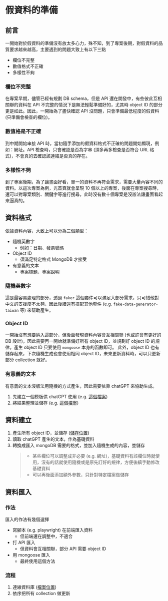 # 假資料的準備
## 前言
一開始對於假資料的準備沒有放太多心力，殊不知，到了專案後期，對假資料的品質要求越來越高，主要遇到的問題大致上有以下三點
- 欄位不完整
- 數值格式不正確
- 多樣性不夠

### 欄位不完整
在專案早期，儘管已經有規劃 DB schema，但是 API 還在開發中，有些彼此互相關聯的資料在 API 不完整的情況下是無法輕鬆準備好的，尤其時 object ID 的部分更是如此。因此，一開始為了盡快確認 API 沒問題，只會準備最低程度的假資料 (只準備會檢查的欄位)。

### 數值格是不正確
到中期開始串接 API 時，當初隨手添加的假資料格式不正確的問題開始顯現，例如：網址。API 檢查時，只會確認是否為字串 (頂多再多檢查是否符合 URL 格式)，不會真的去確認該連結是否真的存在。

### 多樣性不夠
到了專案後期，為了讓畫面好看，單一的資料不再符合需求，需要大量內容不同的資料。以這次專案為例，光首頁就會呈現 10 個以上的專案，後面在專案搜尋時，還可以對專案類別、關鍵字等進行搜尋，此時沒有數十個專案是沒辦法讓畫面看起來逼真的。

## 資料格式
依據資料內容，大致上可以分為三個類型：
- 隨機英數字
  - 例如：日期、發票號碼
- Object ID
  - 須滿足特定格式 MongoDB 才接受
- 有意義的文本
  - 專案標題、專案說明

### 隨機英數字
這是最容易處理的部分，透過 `faker` 這個套件可以滿足大部分需求，只可惜他對中文的支援度不太夠，因此後續還有搭配其他套件 (e.g. `fake-data-generator-taiwan` 等) 來幫助產生。

### Object ID
一開始沒有想要納入這部分，但後面發現資料內容會互相關聯 (也或許會有更好的 DB 設計)，因此需要再一開始就準備好所有 object ID，並規劃好 object ID 的規律。產生 object ID 只要使用 `mongoose` 本身的函數即可。
此外，object ID 也有儲存起來，下次隨機生成也會使用相同 object ID，未來更新資料時，可以只更新部分 collection 就好。

### 有意義的文本
有意義的文本沒版法用隨機的方式產生，因此需要依靠 chatGPT 來協助生成。
1. 先建立一個模板供 chatGPT 使用 (e.g. [這個檔案](./fakeData/dataSample.json))
2. 將結果整理並儲存 (e.g. [這個檔案](../src/db/data/data.json))

## 資料建立
1. 產生所有 object ID，並儲存 ([儲存位置](../src/db/data/objectId))
2. 讀取 chatGPT 產生的文本，作為基礎資料
3. 轉換成匯入 mongoDB 需要的格式，並加入隨機生成的內容，並儲存
   > - 某些欄位可以調整成非必要 (e.g. 網址)，基礎資料有該欄位時就使用，沒有的話就使用隨機或是原先訂好的規律，方便後續手動修改基礎資料
   > - 可以再後面添加額外參數，只針對特定檔案做儲存

## 資料匯入
### 作法
匯入的作法有幾個選擇
- 寫腳本 (e.g. playwright) 在前端匯入資料
  - 但前端還在調整中，不適合
- 打 API 匯入
  - 但資料會互相關聯，部分 API 需要 object ID
- 用 mongoose 匯入
  - 最終使用這個方法

### 流程
1. 連線資料庫 ([檔案位置](./src/connections/init.ts))
2. 依序把所有 collection 做更新